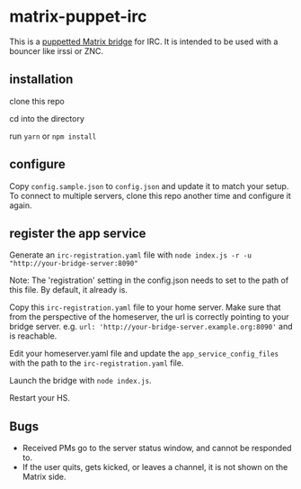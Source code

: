 # matrix-puppet-irc

This is a [puppetted Matrix bridge](https://github.com/matrix-hacks/matrix-puppet-bridge) for IRC. It is intended to be used with a bouncer like irssi or ZNC.

## installation

clone this repo

cd into the directory

run `yarn` or `npm install`

## configure

Copy `config.sample.json` to `config.json` and update it to match your setup. To connect to multiple servers, clone this repo another time and configure it again.

## register the app service

Generate an `irc-registration.yaml` file with `node index.js -r -u "http://your-bridge-server:8090"`

Note: The 'registration' setting in the config.json needs to set to the path of this file. By default, it already is.

Copy this `irc-registration.yaml` file to your home server. Make sure that from the perspective of the homeserver, the url is correctly pointing to your bridge server. e.g. `url: 'http://your-bridge-server.example.org:8090'` and is reachable.

Edit your homeserver.yaml file and update the `app_service_config_files` with the path to the `irc-registration.yaml` file.

Launch the bridge with ```node index.js```.

Restart your HS.

## Bugs
* Received PMs go to the server status window, and cannot be responded to.
* If the user quits, gets kicked, or leaves a channel, it is not shown on the Matrix side.
